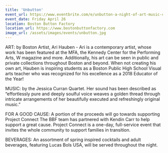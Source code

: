 ```yaml
---
title: 'Unbutton'
event_url: https://www.eventbrite.com/e/unbutton-a-night-of-art-music-cocktails-and-conversation-tickets-59744594691
event_date: Friday April 26
location: Boston Button Factory
location_url: https://www.bostonbuttonfactory.com
image_url: /assets/images/events/unbutton.jpg
---
```

ART: by Boston Artist, Ari Hauben - Ari is a contemporary artist, whose work has been featured at the MFA, the Kennedy Center for the Performing Arts, W magazine and more. Additionally, his art can be seen in public and private collections throughout Boston and beyond. When not creating his own art, Hauben is inspiring students as a Boston Public High School Visual arts teacher who was recognized for his excellence as a 2018 Educator of the Year!

MUSIC: by the Jessica Curran Quartet. Her sound has been described as “effortlessly pure and deeply soulful voice weaves a golden thread through intricate arrangements of her beautifully executed and refreshingly original music.”

FOR A GOOD CAUSE: A portion of the proceeds will go towards supporting Project Connect The BBF team has partnered with Kendin Carr to help support a great cause. Project Connect is a one-day, full-service event that invites the whole community to support families in transition.

BEVERAGES: An assortment of spring inspired cocktails and adult beverages, featuring Lucas Bols USA, will be served throughout the night.
